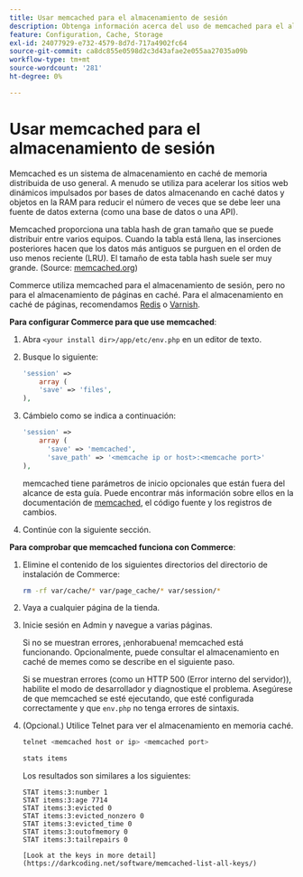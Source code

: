 ```yaml
---
title: Usar memcached para el almacenamiento de sesión
description: Obtenga información acerca del uso de memcached para el almacenamiento de sesiones de Commerce.
feature: Configuration, Cache, Storage
exl-id: 24077929-e732-4579-8d7d-717a4902fc64
source-git-commit: ca8dc855e0598d2c3d43afae2e055aa27035a09b
workflow-type: tm+mt
source-wordcount: '281'
ht-degree: 0%

---
```


# Usar memcached para el almacenamiento de sesión

Memcached es un sistema de almacenamiento en caché de memoria distribuida de uso general. A menudo se utiliza para acelerar los sitios web dinámicos impulsados por bases de datos almacenando en caché datos y objetos en la RAM para reducir el número de veces que se debe leer una fuente de datos externa (como una base de datos o una API).

Memcached proporciona una tabla hash de gran tamaño que se puede distribuir entre varios equipos. Cuando la tabla está llena, las inserciones posteriores hacen que los datos más antiguos se purguen en el orden de uso menos reciente (LRU). El tamaño de esta tabla hash suele ser muy grande. (Source: [memcached.org](https://www.memcached.org/))

Commerce utiliza memcached para el almacenamiento de sesión, pero no para el almacenamiento de páginas en caché. Para el almacenamiento en caché de páginas, recomendamos [Redis](../cache/redis-pg-cache.md) o [Varnish](../cache/config-varnish.md).

**Para configurar Commerce para que use memcached**:

1. Abra `<your install dir>/app/etc/env.php` en un editor de texto.
1. Busque lo siguiente:

   ```php
   'session' =>
       array (
       'save' => 'files',
   ),
   ```

1. Cámbielo como se indica a continuación:

   ```php
   'session' =>
       array (
         'save' => 'memcached',
         'save_path' => '<memcache ip or host>:<memcache port>'
   ),
   ```

   memcached tiene parámetros de inicio opcionales que están fuera del alcance de esta guía. Puede encontrar más información sobre ellos en la documentación de [memcached](https://www.php.net/manual/en/memcached.sessions.php), el código fuente y los registros de cambios.

1. Continúe con la siguiente sección.

**Para comprobar que memcached funciona con Commerce**:

1. Elimine el contenido de los siguientes directorios del directorio de instalación de Commerce:

   ```bash
   rm -rf var/cache/* var/page_cache/* var/session/*
   ```

1. Vaya a cualquier página de la tienda.

1. Inicie sesión en Admin y navegue a varias páginas.

   Si no se muestran errores, ¡enhorabuena! memcached está funcionando. Opcionalmente, puede consultar el almacenamiento en caché de memes como se describe en el siguiente paso.

   Si se muestran errores (como un HTTP 500 (Error interno del servidor)), habilite el modo de desarrollador y diagnostique el problema. Asegúrese de que memcached se esté ejecutando, que esté configurada correctamente y que `env.php` no tenga errores de sintaxis.

1. (Opcional.) Utilice Telnet para ver el almacenamiento en memoria caché.

   ```bash
   telnet <memcached host or ip> <memcached port>
   ```

   ```bash
   stats items
   ```

   Los resultados son similares a los siguientes:

   ```
   STAT items:3:number 1
   STAT items:3:age 7714
   STAT items:3:evicted 0
   STAT items:3:evicted_nonzero 0
   STAT items:3:evicted_time 0
   STAT items:3:outofmemory 0
   STAT items:3:tailrepairs 0
   
   [Look at the keys in more detail](https://darkcoding.net/software/memcached-list-all-keys/)
   ```
